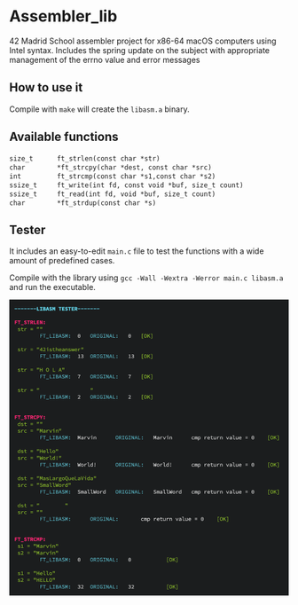 # Assembler_lib

 42 Madrid School assembler project for x86-64 macOS computers using Intel syntax.
Includes the spring update on the subject with appropriate management of the errno value and error messages

## How to use it

Compile with ``make`` will create the ``libasm.a`` binary.

## Available functions
```
size_t 		ft_strlen(const char *str)
char		*ft_strcpy(char *dest, const char *src)
int			ft_strcmp(const char *s1,const char *s2)
ssize_t		ft_write(int fd, const void *buf, size_t count)
ssize_t		ft_read(int fd, void *buf, size_t count)
char		*ft_strdup(const char *s)
```
## Tester
It includes an easy-to-edit ``main.c`` file to test the functions with a wide amount of predefined cases.

Compile with the library using ``gcc -Wall -Wextra -Werror main.c libasm.a`` and run the executable.

![example\_screenshot](./tester.png)
